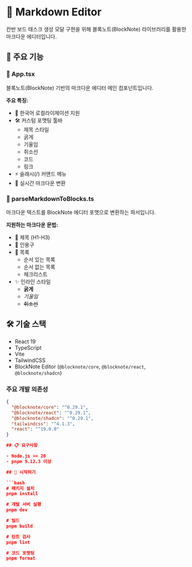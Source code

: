 # 📝 Markdown Editor

칸반 보드 태스크 생성 모달 구현을 위해 블록노트(BlockNote) 라이브러리를 활용한 마크다운 에디터입니다.

## 📌 주요 기능

### 🎨 App.tsx

블록노트(BlockNote) 기반의 마크다운 에디터 메인 컴포넌트입니다.

**주요 특징:**

- 💬 한국어 로컬라이제이션 지원
- 🛠️ 커스텀 포맷팅 툴바
  - 제목 스타일
  - 굵게
  - 기울임
  - 취소선
  - 코드
  - 링크
- ⚡ 슬래시(/) 커맨드 메뉴
- 🎯 실시간 마크다운 변환

### 🔄 parseMarkdownToBlocks.ts

마크다운 텍스트를 BlockNote 에디터 포맷으로 변환하는 파서입니다.

**지원하는 마크다운 문법:**

- 📑 제목 (H1-H3)
- 💭 인용구
- 📝 목록
  - 순서 있는 목록
  - 순서 없는 목록
  - 체크리스트
- ✨ 인라인 스타일
  - **굵게**
  - _기울임_
  - ~~취소선~~

## 🛠️ 기술 스택

- React 19
- TypeScript
- Vite
- TailwindCSS
- BlockNote Editor (`@blocknote/core`, `@blocknote/react`, `@blocknote/shadcn`)

### 주요 개발 의존성

````json
{
  "@blocknote/core": "^0.29.1",
  "@blocknote/react": "^0.29.1",
  "@blocknote/shadcn": "^0.29.1",
  "tailwindcss": "^4.1.3",
  "react": "^19.0.0"
}

## 📋 요구사항

- Node.js >= 20
- pnpm 9.12.3 이상

## 🚀 시작하기

```bash
# 패키지 설치
pnpm install

# 개발 서버 실행
pnpm dev

# 빌드
pnpm build

# 린트 검사
pnpm lint

# 코드 포맷팅
pnpm format
````
